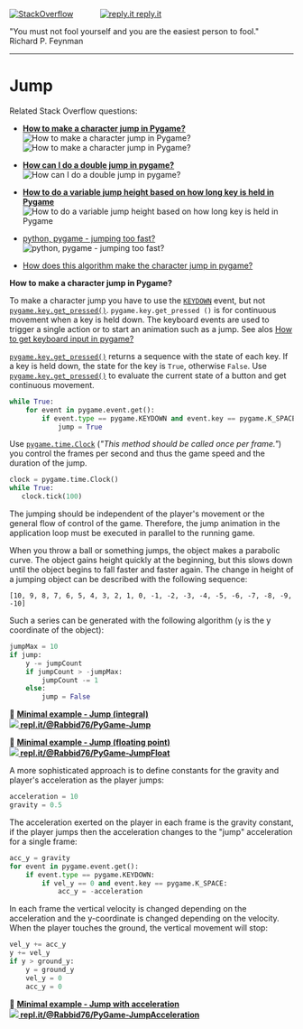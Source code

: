 [![StackOverflow](https://stackexchange.com/users/flair/7322082.png)](https://stackoverflow.com/users/5577765/rabbid76?tab=profile) &nbsp;&nbsp;&nbsp;&nbsp;&nbsp;&nbsp;&nbsp;&nbsp;&nbsp;&nbsp; [![reply.it](../../resource/logo/Repl_it_logo_80.png) reply.it](https://repl.it/repls/folder/PyGame%20Examples)

"You must not fool yourself and you are the easiest person to fool."  
Richard P. Feynman

---

# Jump

Related Stack Overflow questions:

- **[How to make a character jump in Pygame?](https://stackoverflow.com/questions/70591591/how-to-make-a-character-jump-in-pygame/70591592#70591592)**  
  ![How to make a character jump in Pygame?](https://i.sstatic.net/6NReI.gif)
  ![How to make a character jump in Pygame?](https://i.sstatic.net/phpoF.gif)

- **[How can I do a double jump in pygame?](https://stackoverflow.com/questions/67667103/how-can-i-do-a-double-jump-in-pygame/67667585#67667585)**  
  ![How can I do a double jump in pygame?](https://i.sstatic.net/9ICi5.gif)  

- **[How to do a variable jump height based on how long key is held in Pygame](https://stackoverflow.com/questions/68839727/how-to-do-a-variable-jump-height-based-on-how-long-key-is-held-in-pygame/68843102#68843102)**  
  ![How to do a variable jump height based on how long key is held in Pygame](https://i.sstatic.net/jhf3z.gif)

- [python, pygame - jumping too fast?](https://stackoverflow.com/questions/58474204/python-pygame-jumping-too-fast/58474280#58474280)  
  ![python, pygame - jumping too fast?](https://i.sstatic.net/gWHCT.gif)

- [How does this algorithm make the character jump in pygame?](https://stackoverflow.com/questions/65873880/how-does-this-algorithm-make-the-character-jump-in-pygame/65874132#65874132)     

**How to make a character jump in Pygame?**

To make a character jump you have to use the [`KEYDOWN`](https://www.pygame.org/docs/ref/event.html) event, but not [`pygame.key.get_pressed()`](https://www.pygame.org/docs/ref/key.html#pygame.key.get_pressed). `pygame.key.get_pressed ()` is for continuous movement when a key is held down. The keyboard events are used to trigger a single action or to start an animation such as a jump. See alos [How to get keyboard input in pygame?](https://stackoverflow.com/questions/16044229/how-to-get-keyboard-input-in-pygame/64494842#64494842)  

[`pygame.key.get_pressed()`](https://www.pygame.org/docs/ref/key.html#pygame.key.get_pressed) returns a sequence with the state of each key. If a key is held down, the state for the key is `True`, otherwise `False`. Use [`pygame.key.get_pressed()`](https://www.pygame.org/docs/ref/key.html#pygame.key.get_pressed) to evaluate the current state of a button and get continuous movement.

```py
while True:
    for event in pygame.event.get():
        if event.type == pygame.KEYDOWN and event.key == pygame.K_SPACE:
            jump = True
```

Use [`pygame.time.Clock`](https://www.pygame.org/docs/ref/time.html#pygame.time.Clock.tick) (*"This method should be called once per frame."*) you control the frames per second and thus the game speed and the duration of the jump.

```py
clock = pygame.time.Clock()
while True:
   clock.tick(100)
```

The jumping should be independent of the player's movement or the general flow of control of the game. Therefore, the jump animation in the application loop must be executed in parallel to the running game.

When you throw a ball or something jumps, the object makes a parabolic curve. The object gains height quickly at the beginning, but this slows down until the object begins to fall faster and faster again. The change in height of a jumping object can be described with the following sequence:

```lang-none
[10, 9, 8, 7, 6, 5, 4, 3, 2, 1, 0, -1, -2, -3, -4, -5, -6, -7, -8, -9, -10]
```

Such a series can be generated with the following algorithm (`y` is the y coordinate of the object):

```py
jumpMax = 10
if jump:
    y -= jumpCount
    if jumpCount > -jumpMax:
        jumpCount -= 1
    else:
        jump = False 
```

📁 **[Minimal example - Jump (integral)](../../examples/minimal_examples/pygame_minimal_jump_1.py)**  
**[![](https://i.sstatic.net/5jD0C.png) repl.it/@Rabbid76/PyGame-Jump](https://replit.com/@Rabbid76/PyGame-Jump#main.py)**

📁 **[Minimal example - Jump (floating point)](../../examples/minimal_examples/pygame_minimal_jump_3.py)**  
**[![](https://i.sstatic.net/5jD0C.png) repl.it/@Rabbid76/PyGame-JumpFloat](https://replit.com/@Rabbid76/PyGame-JumpFloat#main.py)**

A more sophisticated approach is to define constants for the  gravity and player's acceleration as the player jumps:

```py
acceleration = 10
gravity = 0.5
```

The acceleration exerted on the player in each frame is the gravity constant, if the player jumps then the acceleration changes to the "jump" acceleration for a single frame:

```py
acc_y = gravity
for event in pygame.event.get():
    if event.type == pygame.KEYDOWN: 
        if vel_y == 0 and event.key == pygame.K_SPACE:
            acc_y = -acceleration
```

In each frame the vertical velocity is changed depending on the acceleration and the y-coordinate is changed depending on the velocity. When the player touches the ground, the vertical movement will stop:

```py
vel_y += acc_y
y += vel_y
if y > ground_y:
    y = ground_y
    vel_y = 0
    acc_y = 0
```

📁 **[Minimal example - Jump with acceleration](../../examples/minimal_examples/pygame_minimal_jump_2.py)**  
**[![](https://i.sstatic.net/5jD0C.png) repl.it/@Rabbid76/PyGame-JumpAcceleration](https://replit.com/@Rabbid76/Pygame-JumpAcceleration#main.py)**
